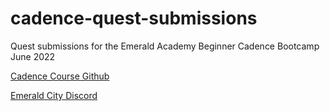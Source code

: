 # cadence-quest-submissions

Quest submissions for the Emerald Academy Beginner Cadence Bootcamp June 2022

[Cadence Course Github](https://github.com/emerald-dao/beginner-cadence-course)

[Emerald City Discord](https://discord.gg/63uTbeGYvY)
